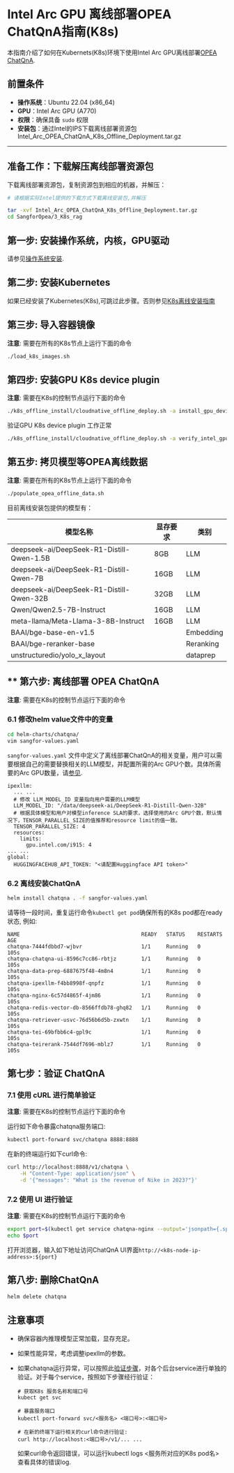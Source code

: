 # Intel Arc GPU 离线部署OPEA ChatQnA指南(K8s)

本指南介绍了如何在Kubernets(K8s)环境下使用Intel Arc GPU离线部署[OPEA ChatQnA](https://github.com/opea-project/GenAIExamples/tree/v1.2rc/ChatQnA).

## 前置条件

- **操作系统**：Ubuntu 22.04 (x86_64)
- **GPU**：Intel Arc GPU (A770)
- **权限**：确保具备 `sudo` 权限
- **安装包**：通过Intel的IPS下载离线部署资源包 Intel_Arc_OPEA_ChatQnA_K8s_Offline_Deployment.tar.gz

---

## **准备工作：下载解压离线部署资源包**

下载离线部署资源包，复制资源包到相应的机器，并解压：

```bash
# 请根据实际Intel提供的下载方式下载离线安装包,并解压

tar -xvf Intel_Arc_OPEA_ChatQnA_K8s_Offline_Deployment.tar.gz
cd SangforOpea/3_K8s_rag

```

## **第一步: 安装操作系统，内核，GPU驱动**

请参见[操作系统安装](../README_OS_Install.md).

## **第二步: 安装Kubernetes**

如果已经安装了Kubernetes(K8s),可跳过此步骤。否则参见[K8s离线安装指南](k8s_offline_install/README.md)

## **第三步: 导入容器镜像**

**注意**: 需要在所有的K8s节点上运行下面的命令

```bash
./load_k8s_images.sh
```

## **第四步: 安装GPU K8s device plugin**

**注意**: 需要在K8s的控制节点运行下面的命令

```bash
./k8s_offline_install/cloudnative_offline_deploy.sh -a install_gpu_device_plugin
```
验证GPU K8s device plugin 工作正常

```bash
./k8s_offline_install/cloudnative_offline_deploy.sh -a verify_intel_gpu
```

## **第五步: 拷贝模型等OPEA离线数据**

**注意**: 需要在所有的K8s节点上运行下面的命令

```bash
./populate_opea_offline_data.sh
```

目前离线安装包提供的模型有：

| 模型名称                                   | 显存要求 | 类别    |
|-------------------------------------------|--------|---------|
| deepseek-ai/DeepSeek-R1-Distill-Qwen-1.5B | 8GB  | LLM       |
| deepseek-ai/DeepSeek-R1-Distill-Qwen-7B   | 16GB | LLM       |
| deepseek-ai/DeepSeek-R1-Distill-Qwen-32B  | 32GB | LLM       |
| Qwen/Qwen2.5-7B-Instruct                  | 16GB | LLM       |
| meta-llama/Meta-Llama-3-8B-Instruct       | 16GB | LLM       |
| BAAI/bge-base-en-v1.5                     |      | Embedding |
| BAAI/bge-reranker-base                    |      | Reranking |
| unstructuredio/yolo_x_layout              |      | dataprep  |

## ** 第六步: 离线部署 OPEA ChatQnA

**注意**: 需要在K8s的控制节点运行下面的命令

### 6.1 修改helm value文件中的变量

```bash
cd helm-charts/chatqna/
vim sangfor-values.yaml
```

`sangfor-values.yaml` 文件中定义了离线部署ChatQnA的相关变量，用户可以需要根据自己的需要替换相关的LLM模型，并配置所需的Arc GPU个数。具体所需要的Arc GPU数量，请[参见](https://github.com/intel/ipex-llm/blob/main/docs/mddocs/DockerGuides/vllm_docker_quickstart.md#validated-models-list).

```
ipexllm:
  ... ...
  # 修改 LLM_MODEL_ID 变量指向用户需要的LLM模型
  LLM_MODEL_ID: "/data/deepseek-ai/DeepSeek-R1-Distill-Qwen-32B"
  # 根据具体模型和用户对模型inference SLA的要求，选择使用的Arc GPU个数，默认情况下，TENSOR_PARALLEL_SIZE的值推荐和resource limit的值一致。
  TENSOR_PARALLEL_SIZE: 4
  resources:
    limits:
      gpu.intel.com/i915: 4
... ...
global:
  HUGGINGFACEHUB_API_TOKEN: "<请配置Huggingface API token>"
```

### 6.2 离线安装ChatQnA

```bash
helm install chatqna . -f sangfor-values.yaml
```

请等待一段时间，重复运行命令`kubectl get pod`确保所有的K8s pod都在ready状态, 例如:

```
NAME                                       READY   STATUS    RESTARTS   AGE
chatqna-7444fdbbd7-wjbvr                   1/1     Running   0          105s
chatqna-chatqna-ui-8596c7cc86-rbtjz        1/1     Running   0          105s
chatqna-data-prep-6887675f48-4m8n4         1/1     Running   0          105s
chatqna-ipexllm-f4bb8998f-qnpfz            1/1     Running   0          105s
chatqna-nginx-6c57d4865f-4jm86             1/1     Running   0          105s
chatqna-redis-vector-db-8566ffdb78-ghq82   1/1     Running   0          105s
chatqna-retriever-usvc-76d56b6d5b-zxwtn    1/1     Running   0          105s
chatqna-tei-69bfbb6c4-gpl9c                1/1     Running   0          105s
chatqna-teirerank-7544df7696-mblz7         1/1     Running   0          105s
```

## **第七步：验证 ChatQnA**

### 7.1 使用 cURL 进行简单验证

**注意**: 需要在K8s的控制节点运行下面的命令

运行如下命令暴露chatqna服务端口:

```bash
kubectl port-forward svc/chatqna 8888:8888
```

在新的终端运行如下curl命令:

```bash
curl http://localhost:8888/v1/chatqna \
    -H "Content-Type: application/json" \
    -d '{"messages": "What is the revenue of Nike in 2023?"}'
```

### 7.2 使用 UI 进行验证

**注意**: 需要在K8s的控制节点运行下面的命令

```bash
export port=$(kubectl get service chatqna-nginx --output='jsonpath={.spec.ports[0].nodePort}')
echo $port
```

打开浏览器，输入如下地址访问ChatQnA UI界面`http://<k8s-node-ip-address>:${port}`

## **第八步: 删除ChatQnA**

```bash
helm delete chatqna
```

## **注意事项**

- 确保容器内推理模型正常加载，显存充足。

-  如果性能异常，考虑调整ipexllm的参数。

- 如果chatqna运行异常，可以按照此[验证步骤](https://github.com/opea-project/GenAIExamples/blob/main/ChatQnA/docker_compose/intel/cpu/xeon/README.md#validate-microservices)，对各个后台service进行单独的验证。对于每个service，按照如下步骤经行验证：

   ```
   # 获取K8s 服务名称和端口号
   kubect get svc

   # 暴露服务端口
   kubectl port-forward svc/<服务名> <端口号>:<端口号>

   # 在新的终端下运行相关的curl命令进行验证:
   curl http://localhost:<端口号>/v1/... ...
   ```

   如果curl命令返回错误，可以运行kubectl logs <服务所对应的K8s pod名> 查看具体的错误log.
